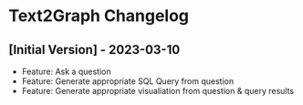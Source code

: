 # Text2Graph Changelog

## [Initial Version] - 2023-03-10

- Feature: Ask a question
- Feature: Generate appropriate SQL Query from question
- Feature: Generate appropriate visualiation from question & query results
